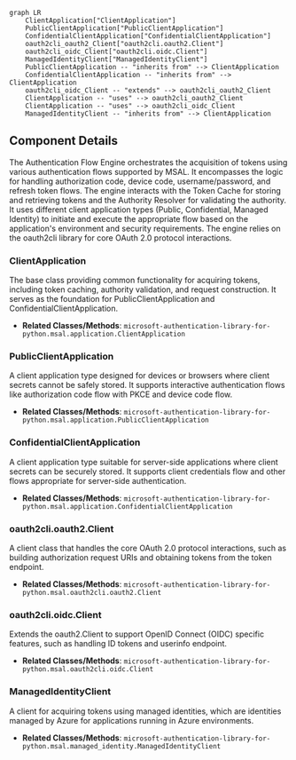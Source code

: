 ```mermaid
graph LR
    ClientApplication["ClientApplication"]
    PublicClientApplication["PublicClientApplication"]
    ConfidentialClientApplication["ConfidentialClientApplication"]
    oauth2cli_oauth2_Client["oauth2cli.oauth2.Client"]
    oauth2cli_oidc_Client["oauth2cli.oidc.Client"]
    ManagedIdentityClient["ManagedIdentityClient"]
    PublicClientApplication -- "inherits from" --> ClientApplication
    ConfidentialClientApplication -- "inherits from" --> ClientApplication
    oauth2cli_oidc_Client -- "extends" --> oauth2cli_oauth2_Client
    ClientApplication -- "uses" --> oauth2cli_oauth2_Client
    ClientApplication -- "uses" --> oauth2cli_oidc_Client
    ManagedIdentityClient -- "inherits from" --> ClientApplication
```

## Component Details

The Authentication Flow Engine orchestrates the acquisition of tokens using various authentication flows supported by MSAL. It encompasses the logic for handling authorization code, device code, username/password, and refresh token flows. The engine interacts with the Token Cache for storing and retrieving tokens and the Authority Resolver for validating the authority. It uses different client application types (Public, Confidential, Managed Identity) to initiate and execute the appropriate flow based on the application's environment and security requirements. The engine relies on the oauth2cli library for core OAuth 2.0 protocol interactions.

### ClientApplication
The base class providing common functionality for acquiring tokens, including token caching, authority validation, and request construction. It serves as the foundation for PublicClientApplication and ConfidentialClientApplication.
- **Related Classes/Methods**: `microsoft-authentication-library-for-python.msal.application.ClientApplication`

### PublicClientApplication
A client application type designed for devices or browsers where client secrets cannot be safely stored. It supports interactive authentication flows like authorization code flow with PKCE and device code flow.
- **Related Classes/Methods**: `microsoft-authentication-library-for-python.msal.application.PublicClientApplication`

### ConfidentialClientApplication
A client application type suitable for server-side applications where client secrets can be securely stored. It supports client credentials flow and other flows appropriate for server-side authentication.
- **Related Classes/Methods**: `microsoft-authentication-library-for-python.msal.application.ConfidentialClientApplication`

### oauth2cli.oauth2.Client
A client class that handles the core OAuth 2.0 protocol interactions, such as building authorization request URIs and obtaining tokens from the token endpoint.
- **Related Classes/Methods**: `microsoft-authentication-library-for-python.msal.oauth2cli.oauth2.Client`

### oauth2cli.oidc.Client
Extends the oauth2.Client to support OpenID Connect (OIDC) specific features, such as handling ID tokens and userinfo endpoint.
- **Related Classes/Methods**: `microsoft-authentication-library-for-python.msal.oauth2cli.oidc.Client`

### ManagedIdentityClient
A client for acquiring tokens using managed identities, which are identities managed by Azure for applications running in Azure environments.
- **Related Classes/Methods**: `microsoft-authentication-library-for-python.msal.managed_identity.ManagedIdentityClient`
